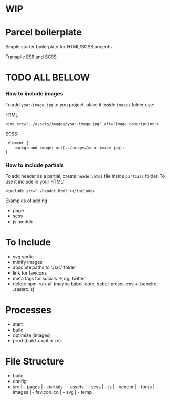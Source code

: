 # WIP

# Parcel boilerplate

Simple starter boilerplate for HTML/SCSS projects.

Transpile ES6 and SCSS

# TODO ALL BELLOW

### How to include images

To add `your-image.jpg` to you project, place it inside `images` folder use: 

HTML
```
<img src="../assets/images/your-image.jpg" alt="Image description">
```

SCSS:
```
.element {
	background-image: url(../images/your-image.jpg);
}
```

### How to include partials

To add header as a partial, create `header.html` file inside `partials` folder. To use it include in your HTML:
```
<include src="./header.html"></include>
```

Examples of adding
 - page
 - scss
 - js module

# To Include

- svg sprite
- minify images
- absolute paths to './src' folder
- link for favicons
- meta tags for socials -> og, twitter
- delete npm-run-all (maybe babel-core, babel-preset-env + .babelrc, .sassrc.js)

# Processes

- start
- build
- optimize (images)
- prod (build + optimize)

# File Structure

- build
- config
- src
	| - pages
	| - partials
	| - assets
		| - scss
		| - js
		| - vendor
		| - fonts
		| - images
			| - favicon.ico
			| - svg
			| - temp
